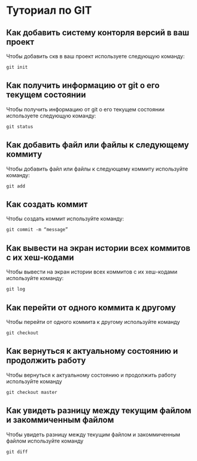 # Туториал по GIT 

## Как добавить систему конторля версий в ваш проект

Чтобы добавить скв в ваш проект используете следующую команду:

```
git init
```

## Как получить информацию от git о его текущем состоянии 

Чтобы получить информацию от git о его текущем состоянии используете следующую команду:

```
git status 
``` 

## Как добавить файл или файлы к следующему коммиту

Чтобы добавить файл или файлы к следующему коммиту используйте команду:

```
git add
```
 
## Как создать коммит

Чтобы создать коммит используйте команду:

```
git commit -m “message”
```

## Как вывести на экран истории всех коммитов с их хеш-кодами

Чтобы вывести на экран истории всех коммитов с их хеш-кодами используйте команду:

```
git log
```

## Как перейти от одного коммита к другому

Чтобы перейти от одного коммита к другому используйте команду

```
git checkout
```

## Как вернуться к актуальному состоянию и продолжить работу

Чтобы вернуться к актуальному состоянию и продолжить работу используйте команду

```
git checkout master
```
## Как увидеть разницу между текущим файлом и закоммиченным файлом

Чтобы увидеть разницу между текущим файлом и закоммиченным файлом используйте команду

```
git diff
```
